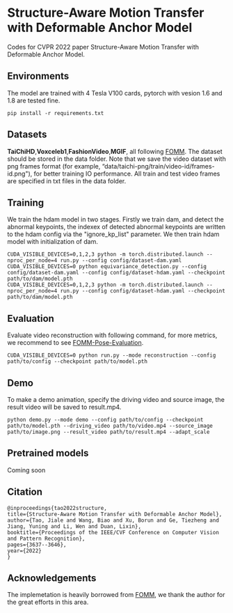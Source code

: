 # **Structure-Aware Motion Transfer with Deformable Anchor Model**
Codes for CVPR 2022 paper Structure-Aware Motion Transfer with Deformable Anchor Model.

## **Environments**
The model are trained with 4 Tesla V100 cards, pytorch with vesion 1.6 and 1.8 are tested fine.

    pip install -r requirements.txt

## **Datasets**
**TaiChiHD**,**Voxceleb1**,**FashionVideo**,**MGIF**, all following [FOMM](https://github.com/AliaksandrSiarohin/first-order-model). The dataset should be stored in the data folder. Note that we save the video dataset with png frames format (for example, “data/taichi-png/train/video-id/frames-id.png"), for better training IO performance. All train and test video frames are specified in txt files in the data folder.

## **Training**
We train the hdam model in two stages. Firstly we train dam, and detect the abnormal keypoints, the indexex of detected abnormal keypoints are written to the hdam config via the "ignore_kp_list" parameter. We then train hdam model with initialization of dam.

    CUDA_VISIBLE_DEVICES=0,1,2,3 python -m torch.distributed.launch --nproc_per_node=4 run.py --config config/dataset-dam.yaml
    CUDA_VISIBLE_DEVICES=0 python equivariance_detection.py --config config/dataset-dam.yaml --config config/dataset-hdam.yaml --checkpoint path/to/dam/model.pth
    CUDA_VISIBLE_DEVICES=0,1,2,3 python -m torch.distributed.launch --nproc_per_node=4 run.py --config config/dataset-hdam.yaml --checkpoint path/to/dam/model.pth
 
## **Evaluation**
Evaluate video reconstruction with following command, for more metrics, we recommend to see [FOMM-Pose-Evaluation](https://github.com/AliaksandrSiarohin/pose-evaluation).

    CUDA_VISIBLE_DEVICES=0 python run.py --mode reconstruction --config path/to/config --checkpoint path/to/model.pth  
## **Demo**
To make a demo animation, specify the driving video and source image, the result video will be saved to result.mp4.

    python demo.py --mode demo --config path/to/config --checkpoint path/to/model.pth --driving_video path/to/video.mp4 --source_image path/to/image.png --result_video path/to/result.mp4 --adapt_scale 

## **Pretrained models**
Coming soon

## **Citation**
    @inproceedings{tao2022structure,
    title={Structure-Aware Motion Transfer with Deformable Anchor Model},
    author={Tao, Jiale and Wang, Biao and Xu, Borun and Ge, Tiezheng and Jiang, Yuning and Li, Wen and Duan, Lixin},
    booktitle={Proceedings of the IEEE/CVF Conference on Computer Vision and Pattern Recognition},
    pages={3637--3646},
    year={2022}
    }

## **Acknowledgements**
The implemetation is heavily borrowed from [FOMM](https://github.com/AliaksandrSiarohin/first-order-model), we thank the author for the great efforts in this area.
